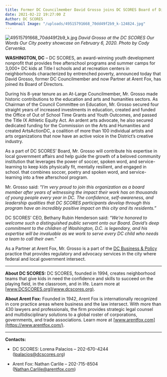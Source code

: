 ```yaml
---
title: Former DC Councilmember David Grosso joins DC SCORES Board of Directors
date: 2021-02-22 19:27:00 Z
Author: DC SCORES
Thumbnail Image: "/uploads/49515791668_70dd49f2b9_k-124824.jpg"
---
```


![49515791668_70dd49f2b9_k.jpg](/uploads/49515791668_70dd49f2b9_k.jpg)
*David Grosso at the DC SCORES Our Words Our City poetry showcase on February 6, 2020. Photo by Cody Cervenka.*

**WASHINGTON, DC** – DC SCORES, an award-winning youth development nonprofit that provides free afterschool programs and summer camps for  3,000\+ DC kids at Title I schools and at recreation centers in neighborhoods characterized by entrenched poverty, announced today that David Grosso, former DC Councilmember and now Partner at Arent Fox, has joined its Board of Directors.





During his 8-year tenure as an At-Large Councilmember, Mr. Grosso made historic contributions to the education and arts and humanities sectors. As Chairman of the Council Committee on Education, Mr. Grosso secured four straight years of increased investments in education, created and funded the Office of Out of School Time Grants and Youth Outcomes, and passed the Title IX Athletic Equity Act. An ardent arts advocate, he also secured dedicated funding for the Commission on the Arts and Humanities and created ArtsActionDC, a coalition of more than 100 individual artists and arts organizations that now have an active voice in the District’s creative industry.

As a part of DC SCORES’ Board, Mr. Grosso will contribute his expertise in local government affairs and help guide the growth of a beloved community institution that leverages the power of soccer, spoken word, and service-learning to keep kids physically fit, mentally resilient, and engaged in school. that combines soccer, poetry and spoken word, and service-learning into a free afterschool program.

Mr. Grosso said: *“I’m very proud to join this organization as a board member after years of witnessing the impact their work has on thousands of young people every year in DC. The confidence, self-awareness, and leadership qualities that DC SCORES participants develop through this program have an incredibly positive impact on this city and its residents.”*

DC SCORES’ CEO, Bethany Rubin Henderson said: *“We’re honored to welcome such a distinguished public servant onto our Board. David’s deep commitment to the children of Washington, D.C. is legendary, and his expertise will be invaluable as we work to serve every DC child who needs a team to call their own.”*

As a Partner at Arent Fox, Mr. Grosso is a part of the [DC Business & Policy](https://www.arentfox.com/services/dc-business-policy) practice that provides regulatory and advocacy services in the city where federal and local government intersect.

---

**About DC SCORES:** DC SCORES, founded in 1994, creates neighborhood teams that give kids in need the confidence and skills to succeed on the playing field, in the classroom, and in life. Learn more at [www.DCSCORES.org](www.dcscores.org).

**About Arent Fox:** Founded in 1942, Arent Fox is internationally recognized in core practice areas where business and the law intersect. With more than 430 lawyers and professionals, the firm provides strategic legal counsel and multidisciplinary solutions to a global roster of corporations, governments, and trade associations. Learn more at [www.arentfox.com](https://www.arentfox.com/).

---

**Contacts:**

* DC SCORES: Lorena Palacios – 202-670-4244 (lpalacios@dcscores.org)

* Arent Fox: Nathan Carlile – 202-715-8504 (Nathan.Carlile@arentfox.com)